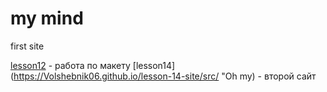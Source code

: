 # my mind
first site

[lesson12](https://volshebnik06.github.io/lesson_12/ "Oh my") - работа по макету
[lesson14](https://Volshebnik06.github.io/lesson-14-site/src/ "Oh my) - второй сайт

